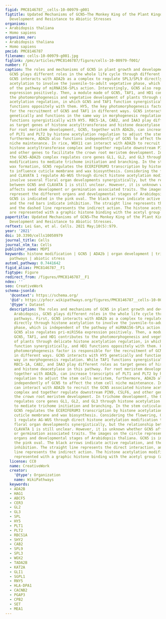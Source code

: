 ```yaml
---
figid: PMC8146787__cells-10-00979-g001
figtitle: Updated Mechanisms of GCN5—The Monkey King of the Plant Kingdom in Plant
  Development and Resistance to Abiotic Stresses
organisms:
- Arabidopsis thaliana
- Homo sapiens
organisms_ner:
- Arabidopsis thaliana
- Homo sapiens
pmcid: PMC8146787
filename: cells-10-00979-g001.jpg
figlink: /pmc/articles/PMC8146787/figure/cells-10-00979-f001/
number: F1
caption: The roles and mechanisms of GCN5 in plant growth and development. In Arabidopsis,
  GCN5 plays different roles in the whole life cycle through different pathways. First,
  GCN5 interacts with ADA2b as a complex to regulate SPL3/SPL9 directly through histone
  acetylation to involve the juvenile-to-adult vegetative phase, which is independent
  of the pathway of miRNA156-SPLs action. Interestingly, GCN5 also regulates pri-miR156a
  expression positively. Then, a module made of GCN5, TAF1, and HD1 contributes to
  the photomorphogenesis and vegetative development of plants through delicate histone
  acetylation regulation, in which GCN5 and TAF1 function synergistically, and HD1
  functions oppositely with them. HY5, the key photomorphogenesis factor is responsible
  for the recruitment of GCN5 and TAF1 in different ways. GCN5 interacts with HY5
  genetically and functions in the same way in morphogenesis regulation. While TAF1
  functions synergistically with HY5. RBCS-1A, CAB2, and IAA3 play different roles
  as target genes of histone acetyltransferase and histone deacetylase in this pathway.
  For root meristem development, GCN5, together with ADA2b, can increase transcripts
  of PLT1 and PLT2 by histone acetylation regulation to adjust the stem cells meristem,
  furthermore, ADA2b also functions independently of GCN5 to affect the stem cell
  niche maintenance. In rice, WOX11 can interact with ADA2b to recruit the GCN5 associated
  histone acetyltransferase complex and together regulate downstream PIN9, CSLF6,
  and other genes to facilitate the crown root meristem development. In trichome development,
  the GCN5-ADA2b complex regulates core genes GL1, GL2, and GL3 through histone acetylation
  modifications to mediate trichome initiation and branching. In the stem cuticular
  wax formation, GCN5 regulates the ECERIFERUM3 transcription by histone acetylation
  to influence cuticle membrane and wax biosynthesis. Considering the flowering, GCN5
  and CLAVATA 1 regulate AG-WUS through direct histone acetylation modification to
  involve several floral organ developments synergistically, but the relationship
  between GCN5 and CLAVATA 1 is still unclear. However, it is unknown whether GCN5
  affects seed development or germination associated traits. The images on the circle
  represent the different organs and developmental stages of Arabidopsis thaliana.
  GCN5 is indicated in the pink oval. The black arrows indicate active regulation,
  and the red bars indicate inhibition. The straight line represents the direct interaction,
  and the dashed line represents the indirect action. The histone acetylation modifications
  are represented with a graphic histone binding with the acetyl group (a red circle).
papertitle: Updated Mechanisms of GCN5—The Monkey King of the Plant Kingdom in Plant
  Development and Resistance to Abiotic Stresses.
reftext: Lei Gan, et al. Cells. 2021 May;10(5):979.
year: '2021'
doi: 10.3390/cells10050979
journal_title: Cells
journal_nlm_ta: Cells
publisher_name: MDPI
keywords: histone modification | GCN5 | ADA2b | organ development | trichome | signaling
  pathways | abiotic stress
automl_pathway: 0.7441642
figid_alias: PMC8146787__F1
figtype: Figure
redirect_from: /figures/PMC8146787__F1
ndex: ''
seo: CreativeWork
schema-jsonld:
  '@context': https://schema.org/
  '@id': https://pfocr.wikipathways.org/figures/PMC8146787__cells-10-00979-g001.html
  '@type': Dataset
  description: The roles and mechanisms of GCN5 in plant growth and development. In
    Arabidopsis, GCN5 plays different roles in the whole life cycle through different
    pathways. First, GCN5 interacts with ADA2b as a complex to regulate SPL3/SPL9
    directly through histone acetylation to involve the juvenile-to-adult vegetative
    phase, which is independent of the pathway of miRNA156-SPLs action. Interestingly,
    GCN5 also regulates pri-miR156a expression positively. Then, a module made of
    GCN5, TAF1, and HD1 contributes to the photomorphogenesis and vegetative development
    of plants through delicate histone acetylation regulation, in which GCN5 and TAF1
    function synergistically, and HD1 functions oppositely with them. HY5, the key
    photomorphogenesis factor is responsible for the recruitment of GCN5 and TAF1
    in different ways. GCN5 interacts with HY5 genetically and functions in the same
    way in morphogenesis regulation. While TAF1 functions synergistically with HY5.
    RBCS-1A, CAB2, and IAA3 play different roles as target genes of histone acetyltransferase
    and histone deacetylase in this pathway. For root meristem development, GCN5,
    together with ADA2b, can increase transcripts of PLT1 and PLT2 by histone acetylation
    regulation to adjust the stem cells meristem, furthermore, ADA2b also functions
    independently of GCN5 to affect the stem cell niche maintenance. In rice, WOX11
    can interact with ADA2b to recruit the GCN5 associated histone acetyltransferase
    complex and together regulate downstream PIN9, CSLF6, and other genes to facilitate
    the crown root meristem development. In trichome development, the GCN5-ADA2b complex
    regulates core genes GL1, GL2, and GL3 through histone acetylation modifications
    to mediate trichome initiation and branching. In the stem cuticular wax formation,
    GCN5 regulates the ECERIFERUM3 transcription by histone acetylation to influence
    cuticle membrane and wax biosynthesis. Considering the flowering, GCN5 and CLAVATA
    1 regulate AG-WUS through direct histone acetylation modification to involve several
    floral organ developments synergistically, but the relationship between GCN5 and
    CLAVATA 1 is still unclear. However, it is unknown whether GCN5 affects seed development
    or germination associated traits. The images on the circle represent the different
    organs and developmental stages of Arabidopsis thaliana. GCN5 is indicated in
    the pink oval. The black arrows indicate active regulation, and the red bars indicate
    inhibition. The straight line represents the direct interaction, and the dashed
    line represents the indirect action. The histone acetylation modifications are
    represented with a graphic histone binding with the acetyl group (a red circle).
  license: CC0
  name: CreativeWork
  creator:
    '@type': Organization
    name: WikiPathways
  keywords:
  - ADA2B
  - HAG1
  - ABCF5
  - CER3
  - GL2
  - GL3
  - SPL
  - HY5
  - PLT1
  - PLT2
  - RBCS1A
  - SHY2
  - CAB2
  - SPL9
  - SPL3
  - WOX2
  - TADA2B
  - KAT2A
  - GLI1
  - SGPL1
  - RNY5
  - HLA-DPA1
  - CACNB2
  - PGAP3
  - CPB2
  - SET
  - MEA1
---
```

